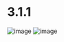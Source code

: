 # 3.1.1
![image](https://github.com/ivan866666/3.1.1/assets/134066841/bfc9f0ef-1e73-4f0a-ac5a-b09246967230)
![image](https://github.com/ivan866666/3.1.1/assets/134066841/bc0dbb27-fa29-4b13-ac2c-312702ee3e5b)
